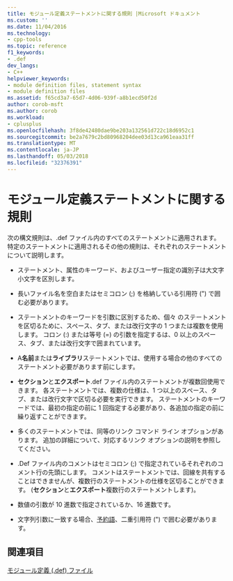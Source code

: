 ```yaml
---
title: モジュール定義ステートメントに関する規則 |Microsoft ドキュメント
ms.custom: ''
ms.date: 11/04/2016
ms.technology:
- cpp-tools
ms.topic: reference
f1_keywords:
- .def
dev_langs:
- C++
helpviewer_keywords:
- module definition files, statement syntax
- module definition files
ms.assetid: f65cd3a7-65d7-4d06-939f-a8b1ecd50f2d
author: corob-msft
ms.author: corob
ms.workload:
- cplusplus
ms.openlocfilehash: 3f8de42480dae9be203a132561d722c18d6952c1
ms.sourcegitcommit: be2a7679c2bd80968204dee03d13ca961eaa31ff
ms.translationtype: MT
ms.contentlocale: ja-JP
ms.lasthandoff: 05/03/2018
ms.locfileid: "32376391"
---
```

# <a name="rules-for-module-definition-statements"></a>モジュール定義ステートメントに関する規則
次の構文規則は、.def ファイル内のすべてのステートメントに適用されます。 特定のステートメントに適用されるその他の規則は、それぞれのステートメントについて説明します。  
  
-   ステートメント、属性のキーワード、およびユーザー指定の識別子は大文字小文字を区別します。  
  
-   長いファイル名を空白またはセミコロン (;) を格納している引用符 (") で囲む必要があります。  
  
-   ステートメントのキーワードを引数に区別するため、個々 のステートメントを区切るために、スペース、タブ、または改行文字の 1 つまたは複数を使用します。 コロン (:) または等号 (=) の引数を指定するは、0 以上のスペース、タブ、または改行文字で囲まれています。  
  
-   A**名前**または**ライブラリ**ステートメントでは、使用する場合の他のすべてのステートメント必要があります前にします。  
  
-   **セクション**と**エクスポート**.def ファイル内のステートメントが複数回使用できます。 各ステートメントでは、複数の仕様は、1 つ以上のスペース、タブ、または改行文字で区切る必要を実行できます。 ステートメントのキーワードでは、最初の指定の前に 1 回指定する必要があり、各追加の指定の前に繰り返すことができます。  
  
-   多くのステートメントでは、同等のリンク コマンド ライン オプションがあります。 追加の詳細について、対応するリンク オプションの説明を参照してください。  
  
-   .Def ファイル内のコメントはセミコロン (;) で指定されているそれぞれのコメント行の先頭にします。 コメントはステートメントでは、回線を共有することはできませんが、複数行のステートメントの仕様を区切ることができます。 (**セクション**と**エクスポート**複数行のステートメントします)。  
  
-   数値の引数が 10 進数で指定されているか、16 進数です。  
  
-   文字列引数に一致する場合、[予約語](../../build/reference/reserved-words.md)、二重引用符 (") で囲む必要があります。  
  
## <a name="see-also"></a>関連項目  
 [モジュール定義 (.def) ファイル](../../build/reference/module-definition-dot-def-files.md)  